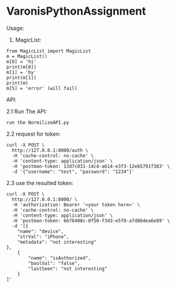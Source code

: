 # VaronisPythonAssignment
Usage:
1. MagicList:
```
from MagicList import MagicList
m = MagicList()
m[0] = 'hi'
print(m[0])
m[1] = 'by'
print(m[1])
print(m)
m[5] = 'error' (will fail)
```


API:

2.1 Run The API:
```
run the NormilizeAPI.py
```
2.2 request for token:
```
curl -X POST \
  http://127.0.0.1:8000/auth \
  -H 'cache-control: no-cache' \
  -H 'content-type: application/json' \
  -H 'postman-token: 13d7c031-14c4-a614-e3f3-12eb5791f383' \
  -d '{"username": "test", "password": "1234"}'
```
2.3 use the resulted token:
```
curl -X POST \
  http://127.0.0.1:8000/ \
  -H 'authorization: Bearer '<your token here>' \
  -H 'cache-control: no-cache' \
  -H 'content-type: application/json' \
  -H 'postman-token: 6676408c-0f50-f343-e5f0-a7d86dea6e89' \
  -d '[{
    "name": "device",
    "strVal": "iPhone",
    "metadata": "not interesting"
},
    {
        "name": "isAuthorized",
        "boolVal": "false",
        "lastSeen": "not interesting"
    }
]'
```